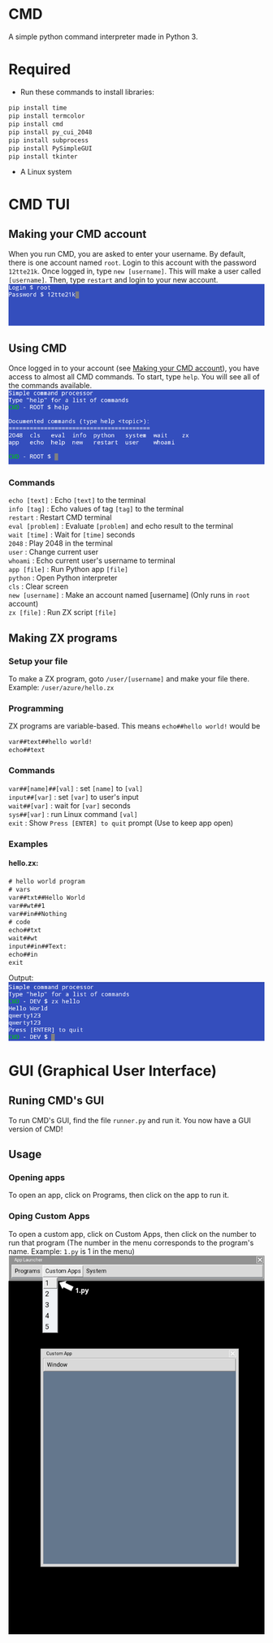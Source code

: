 # CMD
A simple python command interpreter made in Python 3.
# Required
+ Run these commands to install libraries:  
```
pip install time
pip install termcolor
pip install cmd
pip install py_cui_2048
pip install subprocess
pip install PySimpleGUI
pip install tkinter
```
+ A Linux system
# CMD TUI
## Making your CMD account
When you run CMD, you are asked to enter your username. By default, there is one account named `root`. Login to this account with the password `12tte21k`. Once logged in, type `new [username]`. This will make a user called `[username]`. Then, type `restart` and login to your new account.  
![Commands](https://github.com/AzureTecDevs/CMD/blob/main/login.png)
## Using CMD
Once logged in to your account (see [Making your CMD account](#-making-your-cmd-account)), you have access to almost all CMD commands. To start, type `help`. You will see all of the commands available.  
![Commands](https://github.com/AzureTecDevs/CMD/blob/main/cmd.png)
### Commands
`echo [text]` : Echo `[text]` to the terminal  
`info [tag]` : Echo values of tag `[tag]` to the terminal  
`restart` : Restart CMD terminal  
`eval [problem]` : Evaluate `[problem]` and echo result to the terminal  
`wait [time]` : Wait for `[time]` seconds  
`2048` : Play 2048 in the terminal  
`user` : Change current user  
`whoami` : Echo current user's username to terminal  
`app [file]` : Run Python app `[file]`  
`python` : Open Python interpreter  
`cls` : Clear screen  
`new [username]` : Make an account named [username] (Only runs in `root` account)  
`zx [file]` : Run ZX script `[file]`
## Making ZX programs
### Setup your file
To make a ZX program, goto `/user/[username]` and make your file there. Example: `/user/azure/hello.zx`
### Programming
ZX programs are variable-based. This means `echo##hello world!` would be 
```
var##text##hello world!
echo##text
```
### Commands
`var##[name]##[val]` : set `[name]` to `[val]`  
`input##[var]` : set `[var]` to user's input  
`wait##[var]` : wait for `[var]` seconds  
`sys##[var]` : run Linux command `[val]`  
`exit` : Show `Press [ENTER] to quit` prompt (Use to keep app open)
### Examples
#### hello.zx:
```
# hello world program
# vars
var##txt##Hello World
var##wt##1
var##in##Nothing
# code
echo##txt
wait##wt
input##in##Text: 
echo##in
exit
```
Output:  
![Commands](https://github.com/AzureTecDevs/CMD/blob/main/zx.png)

# GUI (Graphical User Interface)
## Runing CMD's GUI
To run CMD's GUI, find the file `runner.py` and run it. You now have a GUI version of CMD!  
## Usage
### Opening apps
To open an app, click on Programs, then click on the app to run it.
### Oping Custom Apps
To open a custom app, click on Custom Apps, then click on the number to run that program (The number in the menu corresponds to the program's name. Example: `1.py` is 1 in the menu)  
![Commands](https://github.com/AzureTecDevs/CMD/blob/main/gui1.png)
